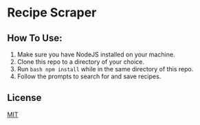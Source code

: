 # Recipe Scraper
## How To Use:
1. Make sure you have NodeJS installed on your machine.
2. Clone this repo to a directory of your choice. 
3. Run ```bash npm install``` while in the same directory of this repo.
4. Follow the prompts to search for and save recipes. 
## License
[MIT](https://choosealicense.com/licenses/mit/)
